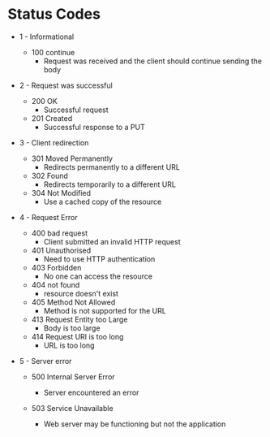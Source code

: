 # Status Codes

- 1 - Informational

  - 100 continue
    - Request was received and the client should continue sending the body

- 2 - Request was successful

  - 200 OK
    - Successful request
  - 201 Created
    - Successful response to a PUT

- 3 - Client redirection

  - 301 Moved Permanently 
    - Redirects permanently to a different URL
  - 302 Found
    - Redirects temporarily to a different URL
  - 304 Not Modified
    - Use a cached copy of the resource

- 4 - Request Error

  - 400 bad request
    - Client submitted an invalid HTTP request
  - 401 Unauthorised
    - Need to use HTTP authentication
  - 403 Forbidden
    - No one can access the resource
  - 404 not found
    - resource doesn't exist
  - 405 Method Not Allowed
    - Method is not supported for the URL
  - 413 Request Entity too Large
    - Body is too large
  - 414 Request URI is too long
    - URL is too long

- 5 - Server error

  - 500 Internal Server Error

    - Server encountered an error 

  - 503 Service Unavailable

    - Web server may be functioning but not the application

    